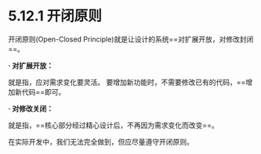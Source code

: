 # 5.12.1 开闭原则

   开闭原则(Open-Closed Principle)就是让设计的系统==对扩展开放，对修改封闭==。

**· 对扩展开放：**

   就是指，应对需求变化要灵活。 要增加新功能时，不需要修改已有的代码，==增加新代码==即可。

**· 对修改关闭：**

   就是指，==核心部分经过精心设计后，不再因为需求变化而改变==。

   在实际开发中，我们无法完全做到，但应尽量遵守开闭原则。
